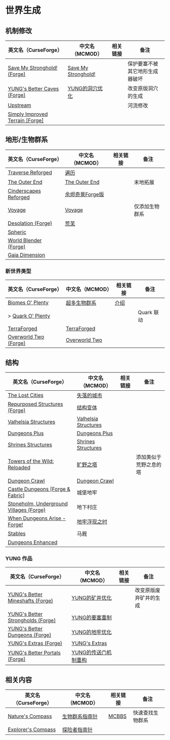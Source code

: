# 世界生成

## 机制修改

| 英文名（CurseForge）                                                                                    | 中文名（MCMOD）                                             | 相关链接 | 备注                           |
| ------------------------------------------------------------------------------------------------------- | ----------------------------------------------------------- | -------- | ------------------------------ |
| [Save My Stronghold! (Forge)](https://www.curseforge.com/minecraft/mc-mods/save-my-stronghold)          | [Save My Stronghold!](https://www.mcmod.cn/class/3459.html) |          | 保护要塞不被其它地形生成器破坏 |
| [YUNG's Better Caves (Forge)](https://www.curseforge.com/minecraft/mc-mods/yungs-better-caves)          | [YUNG的洞穴优化](https://www.mcmod.cn/class/1981.html)      |          | 改变原版洞穴的生成             |
| [Upstream](https://www.curseforge.com/minecraft/mc-mods/upstream)                                       |                                                             |          | 河流修改                       |
| [Simply Improved Terrain [Forge]](https://www.curseforge.com/minecraft/mc-mods/simply-improved-terrain) |                                                             |          |                                |

## 地形/生物群系

| 英文名（CurseForge）                                                                        | 中文名（MCMOD）                                         | 相关链接 | 备注           |
| ------------------------------------------------------------------------------------------- | ------------------------------------------------------- | -------- | -------------- |
| [Traverse Reforged](https://www.curseforge.com/minecraft/mc-mods/traverse-reforged)         | [遍历](https://www.mcmod.cn/class/1416.html)            |          |                |
| [The Outer End](https://www.curseforge.com/minecraft/mc-mods/the-outer-end)                 | [The Outer End](https://www.mcmod.cn/class/4599.html)   |          | 末地拓展       |
| [Cinderscapes Reforged](https://www.curseforge.com/minecraft/mc-mods/cinderscapes-reforged) | [余烬奇景Forge版](https://www.mcmod.cn/class/4742.html) |          |                |
| [Voyage](https://www.curseforge.com/minecraft/mc-mods/voyage)                               | [Voyage](https://www.mcmod.cn/class/2420.html)          |          | 仅添加生物群系 |
| [Desolation (Forge)](https://www.curseforge.com/minecraft/mc-mods/desolation-forge)         | [荒芜](https://www.mcmod.cn/class/4723.html)            |          |                |
| [Spheric](https://www.curseforge.com/minecraft/mc-mods/spheric)                             |                                                         |          |                |
| [World Blender (Forge)](https://www.curseforge.com/minecraft/mc-mods/worldblender)          |                                                         |          |                |
| [Gaia Dimension](https://www.curseforge.com/minecraft/mc-mods/gaia-dimension)               |                                                         |          |                |

### 新世界类型

| 英文名（CurseForge）                                                                      | 中文名（MCMOD）                                       | 相关链接                                             | 备注       |
| ----------------------------------------------------------------------------------------- | ----------------------------------------------------- | ---------------------------------------------------- | ---------- |
| [Biomes O' Plenty](https://www.curseforge.com/minecraft/mc-mods/biomes-o-plenty)          | [超多生物群系](https://www.mcmod.cn/class/108.html)   | [介绍](https://www.mcbbs.net/thread-814732-1-1.html) |            |
| > [Quark O' Plenty](https://www.curseforge.com/minecraft/mc-mods/quark-o-plenty)          |                                                       |                                                      | Quark 联动 |
| [TerraForged](https://www.curseforge.com/minecraft/mc-mods/terraforged)                   | [TerraForged](https://www.mcmod.cn/class/2555.html)   |                                                      |            |
| [Overworld Two (Forge)](https://www.curseforge.com/minecraft/mc-mods/overworld-two-forge) | [Overworld Two](https://www.mcmod.cn/class/4558.html) |                                                      |            |

## 结构

| 英文名（CurseForge）                                                                                     | 中文名（MCMOD）                                              | 相关链接 | 备注                   |
| -------------------------------------------------------------------------------------------------------- | ------------------------------------------------------------ | -------- | ---------------------- |
| [The Lost Cities](https://www.curseforge.com/minecraft/mc-mods/the-lost-cities)                          | [失落的城市](https://www.mcmod.cn/class/1295.html)           |          |                        |
| [Repurposed Structures (Forge)](https://www.curseforge.com/minecraft/mc-mods/repurposed-structures)      | [结构变体](https://www.mcmod.cn/class/4518.html)             |          |                        |
| [Valhelsia Structures](https://www.curseforge.com/minecraft/mc-mods/valhelsia-structures)                | [Valhelsia Structures](https://www.mcmod.cn/class/2768.html) |          |                        |
| [Dungeons Plus](https://www.curseforge.com/minecraft/mc-mods/dungeons-plus)                              | [Dungeons Plus](https://www.mcmod.cn/class/3446.html)        |          |                        |
| [Shrines Structures](https://www.curseforge.com/minecraft/mc-mods/shrines-structures)                    | [Shrines Structures](https://www.mcmod.cn/class/4015.html)   |          |                        |
| [Towers of the Wild: Reloaded](https://www.curseforge.com/minecraft/mc-mods/towers-of-the-wild-reloaded) | [旷野之塔](https://www.mcmod.cn/class/2892.html)             |          | 添加类似于荒野之息的塔 |
| [Dungeon Crawl](https://www.curseforge.com/minecraft/mc-mods/dungeon-crawl)                              | [Dungeon Crawl](https://www.mcmod.cn/class/3105.html)        |          |                        |
| [Castle Dungeons [Forge & Fabric]](https://www.curseforge.com/minecraft/mc-mods/castle-dungeons)         | 城堡地牢                                                     |          |                        |
| [Stoneholm, Underground Villages (Forge)](https://www.curseforge.com/minecraft/mc-mods/stoneholm-forge)  | 地下村庄                                                     |          |                        |
| [When Dungeons Arise - Forge!](https://www.curseforge.com/minecraft/mc-mods/when-dungeons-arise)         | [地牢浮现之时](https://www.mcmod.cn/class/3607.html)         |          |                        |
| [Stables](https://www.curseforge.com/minecraft/mc-mods/stables)                                          | 马厩                                                         |          |                        |
| [Dungeons Enhanced](https://www.curseforge.com/minecraft/mc-mods/dungeonsenhanced)                       |                                                              |          |                        |

### YUNG 作品

| 英文名（CurseForge）                                                                                           | 中文名（MCMOD）                                              | 相关链接 | 备注                   |
| -------------------------------------------------------------------------------------------------------------- | ------------------------------------------------------------ | -------- | ---------------------- |
| [YUNG's Better Mineshafts (Forge)](https://www.curseforge.com/minecraft/mc-mods/yungs-better-mineshafts-forge) | [YUNG的矿井优化](https://www.mcmod.cn/class/2788.html)       |          | 改变原版废弃矿井的生成 |
| [YUNG's Better Strongholds (Forge)](https://www.curseforge.com/minecraft/mc-mods/yungs-better-strongholds)     | [YUNG的要塞重制](https://www.mcmod.cn/class/3787.html)       |          |                        |
| [YUNG's Better Dungeons (Forge)](https://www.curseforge.com/minecraft/mc-mods/yungs-better-dungeons)           | [YUNG的地牢优化](https://www.mcmod.cn/class/4429.html)       |          |                        |
| [YUNG's Extras (Forge)](https://www.curseforge.com/minecraft/mc-mods/yungs-extras)                             | [YUNG's Extras](https://www.mcmod.cn/class/4276.html)        |          |                        |
| [YUNG's Better Portals (Forge)](https://www.curseforge.com/minecraft/mc-mods/yungs-better-portals)             | [YUNG的传送门机制重构](https://www.mcmod.cn/class/3613.html) |          |                        |

## 相关内容

| 英文名（CurseForge）                                                                 | 中文名（MCMOD）                                       | 相关链接                                              | 备注             |
| ------------------------------------------------------------------------------------ | ----------------------------------------------------- | ----------------------------------------------------- | ---------------- |
| [Nature's Compass](https://www.curseforge.com/minecraft/mc-mods/natures-compass)     | [生物群系指南针](https://www.mcmod.cn/class/754.html) | [MCBBS](https://www.mcbbs.net/thread-977694-1-1.html) | 快速查找生物群系 |
| [Explorer's Compass](https://www.curseforge.com/minecraft/mc-mods/explorers-compass) | [探险者指南针](https://www.mcmod.cn/class/4395.html)  |                                                       |                  |
